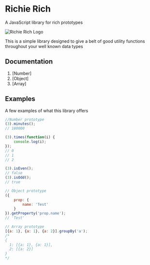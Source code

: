# Richie Rich
A JavaScript library for rich prototypes

![Richie Rich Logo](https://themovierat.files.wordpress.com/2013/02/logo_art1.jpg)

This is a simple library designed to give a belt of good utility functions throughout your well known data types


## Documentation

1. [Number]
2. [Object]
3. [Array]

## Examples

A few examples of what this library offers

```javascript
//Number prototype
(3).minutes();
// 180000

(3).times(function(i) {
    console.log(i);
});
// 0
// 1
// 2

(3).isEven();
// false
(3).isOdd();
// true

// Object prototype
({
    prop: {
        name: 'Test'
    }
}).getProperty('prop.name');
// 'Test'

// Array prototype
[{a: 1}, {a: 1}, {a: 2}].groupBy('a');
/*
{
  1: [{a: 1}, {a: 1}],
  2: [{a: 2}]
}
*/
```
